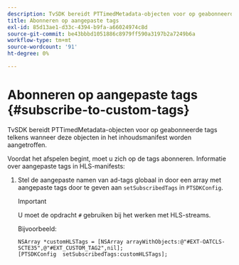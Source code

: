 ```yaml
---
description: TvSDK bereidt PTTimedMetadata-objecten voor op geabonneerde tags telkens wanneer deze objecten in het inhoudsmanifest worden aangetroffen.
title: Abonneren op aangepaste tags
exl-id: 85d13ae1-d33c-4394-b9fa-a66024974c8d
source-git-commit: be43bbbd1051886c8979ff590a3197b2a7249b6a
workflow-type: tm+mt
source-wordcount: '91'
ht-degree: 0%

---
```


# Abonneren op aangepaste tags {#subscribe-to-custom-tags}

TvSDK bereidt PTTimedMetadata-objecten voor op geabonneerde tags telkens wanneer deze objecten in het inhoudsmanifest worden aangetroffen.

Voordat het afspelen begint, moet u zich op de tags abonneren.
Informatie over aangepaste tags in HLS-manifests:

1. Stel de aangepaste namen van ad-tags globaal in door een array met aangepaste tags door te geven aan `setSubscribedTags` in `PTSDKConfig`.

   >[!IMPORTANT]
   >
   >U moet de opdracht `#` gebruiken bij het werken met HLS-streams.

   Bijvoorbeeld:

   ```
   NSArray *customHLSTags = [NSArray arrayWithObjects:@"#EXT-OATCLS-SCTE35",@"#EXT_CUSTOM_TAG2",nil]; 
   [PTSDKConfig  setSubscribedTags:customHLSTags];
   ```
